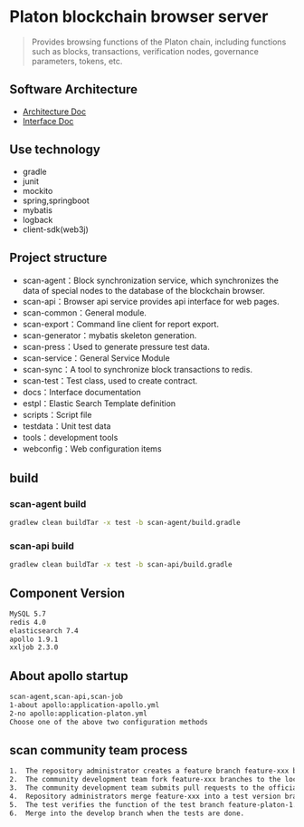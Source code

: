 # Platon blockchain browser server
> Provides browsing functions of the Platon chain, including functions such as blocks, transactions, verification nodes, governance parameters, tokens, etc.

## Software Architecture

- [Architecture Doc](docs/arch_doc/overall_structure.md)
- [Interface Doc](https://platonnetwork.github.io/browser-server/)

## Use technology

- gradle
- junit
- mockito
- spring,springboot
- mybatis
- logback
- client-sdk(web3j)

## Project structure

- scan-agent：Block synchronization service, which synchronizes the data of special nodes to the database of the blockchain browser.
- scan-api：Browser api service provides api interface for web pages.
- scan-common：General module.
- scan-export：Command line client for report export.
- scan-generator：mybatis skeleton generation.
- scan-press：Used to generate pressure test data.
- scan-service：General Service Module
- scan-sync：A tool to synchronize block transactions to redis.
- scan-test：Test class, used to create contract.
- docs：Interface documentation
- estpl：Elastic Search Template definition
- scripts：Script file
- testdata：Unit test data
- tools：development tools
- webconfig：Web configuration items


## build
### scan-agent build

```bash
gradlew clean buildTar -x test -b scan-agent/build.gradle
```

### scan-api build

```bash
gradlew clean buildTar -x test -b scan-api/build.gradle
```
## Component Version

```bash
MySQL 5.7  
redis 4.0 
elasticsearch 7.4 
apollo 1.9.1
xxljob 2.3.0
```

## About apollo startup

```bash
scan-agent,scan-api,scan-job
1-about apollo:application-apollo.yml
2-no apollo:application-platon.yml
Choose one of the above two configuration methods
```

## scan community team process
```bash
1.  The repository administrator creates a feature branch feature-xxx based on the develop branch for the community development team.
2.  The community development team fork feature-xxx branches to the local warehouse, and the development and self-testing are completed.
3.  The community development team submits pull requests to the official feature-xxx (note: the merge official develop branch needs to be modified before submission).
4.  Repository administrators merge feature-xxx into a test version branch (eg: feature-platon-1.1.5).
5.  The test verifies the function of the test branch feature-platon-1.1.5, if there is a problem, raise an issue.
6.  Merge into the develop branch when the tests are done.
```